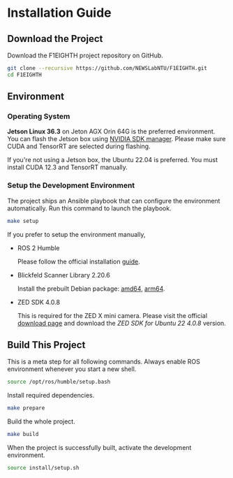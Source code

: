 # Installation Guide

## Download the Project

Download the F1EIGHTH project repository on GitHub.

```sh
git clone --recursive https://github.com/NEWSLabNTU/F1EIGHTH.git
cd F1EIGHTH
```

## Environment

### Operating System

**Jetson Linux 36.3** on Jeton AGX Orin 64G is the preferred
environment. You can flash the Jetson box using [NVIDIA SDK
manager](https://developer.nvidia.com/sdk-manager). Please make sure
CUDA and TensorRT are selected during flashing.

If you're not using a Jetson box, the Ubuntu 22.04 is preferred. You
must install CUDA 12.3 and TensorRT manually.

### Setup the Development Environment

The project ships an Ansible playbook that can configure the
environment automatically. Run this command to launch the playbook.

```sh
make setup
```

If you prefer to setup the environment manually,

- ROS 2 Humble

  Please follow the official installation
  [guide](https://docs.ros.org/en/humble/Installation/Ubuntu-Install-Debians.html).

- Blickfeld Scanner Library 2.20.6
  
  Install the prebuilt Debian package:
  [amd64](https://github.com/NEWSLabNTU/blickfeld-scanner-lib/releases/download/v2.20.6-newslab1/blickfeld-scanner-lib_2.20.6-1_amd64.deb),
  [arm64](https://github.com/NEWSLabNTU/blickfeld-scanner-lib/releases/download/v2.20.6-newslab1/blickfeld-scanner-lib_2.20.6-1_arm64.deb).

- ZED SDK 4.0.8

  This is required for the ZED X mini camera. Please visit the
  official [download
  page](https://www.stereolabs.com/developers/release) and download
  the _ZED SDK for Ubuntu 22 4.0.8_ version.


## Build This Project

This is a meta step for all following commands. Always enable ROS
environment whenever you start a new shell.

```bash
source /opt/ros/humble/setup.bash
```

Install required dependencies.

```bash
make prepare
```

Build the whole project.

```bash
make build
```

When the project is successfully built, activate the development
environment.

```sh
source install/setup.sh
```
